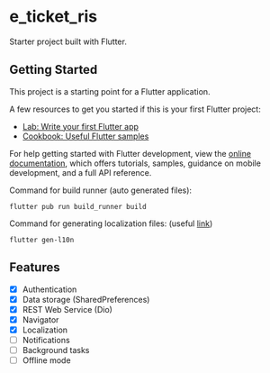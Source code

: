 # e_ticket_ris

Starter project built with Flutter.

## Getting Started

This project is a starting point for a Flutter application.

A few resources to get you started if this is your first Flutter project:

- [Lab: Write your first Flutter app](https://docs.flutter.dev/get-started/codelab)
- [Cookbook: Useful Flutter samples](https://docs.flutter.dev/cookbook)

For help getting started with Flutter development, view the
[online documentation](https://docs.flutter.dev/), which offers tutorials,
samples, guidance on mobile development, and a full API reference.

Command for build runner (auto generated files):
```
flutter pub run build_runner build
```

Command for generating localization files: (useful [link](https://docs.flutter.dev/development/accessibility-and-localization/internationalization#adding-your-own-localized-messages))
```
flutter gen-l10n
```


## Features

 - [x] Authentication
 - [x] Data storage (SharedPreferences)
 - [x] REST Web Service (Dio)
 - [x] Navigator
 - [x] Localization
 - [ ] Notifications
 - [ ] Background tasks
 - [ ] Offline mode